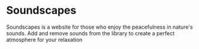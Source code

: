 # Soundscapes
Soundscapes is a website for those who enjoy the peacefulness in nature's sounds. Add and remove sounds from the library to create a perfect atmosphere for your relaxation

